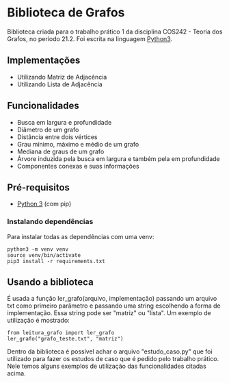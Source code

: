 # Biblioteca de Grafos
Biblioteca criada para o trabalho prático 1 da disciplina COS242 - Teoria dos Grafos, no período 21.2. Foi escrita na linguagem [Python3]((https://www.python.org/)).

## Implementações

* Utilizando Matriz de Adjacência
* Utilizando Lista de Adjacência

## Funcionalidades

* Busca em largura e profundidade
* Diâmetro de um grafo
* Distância entre dois vértices
* Grau mínimo, máximo e médio de um grafo
* Mediana de graus de um grafo
* Árvore induzida pela busca em largura e também pela em profundidade
* Componentes conexas e suas informações

## Pré-requisitos

* [Python 3](https://www.python.org/) (com pip)

### Instalando dependências

Para instalar todas as dependências com uma venv:

```shell
python3 -m venv venv
source venv/bin/activate
pip3 install -r requirements.txt
```
## Usando a biblioteca

É usada a função ler_grafo(arquivo, implementação) passando um arquivo txt como primeiro parâmetro e passando uma string escolhendo a forma de implementação. Essa string pode ser "matriz" ou "lista".
Um exemplo de utilização é mostrado:

```python3
from leitura_grafo import ler_grafo
ler_grafo("grafo_teste.txt", "matriz")
```

Dentro da biblioteca é possível achar o arquivo "estudo_caso.py" que foi utilizado para fazer os estudos de caso que é pedido pelo trabalho prático. Nele temos alguns exemplos de utilização das funcionalidades citadas acima.

